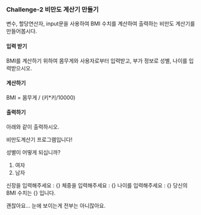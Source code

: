 ### Challenge-2 비만도 계산기 만들기

변수, 할당연산자, input문을 사용하여 BMI 수치를 계산하여 출력하는 비만도 계산기를 만들어봅시다.

#### 입력 받기

BMI를 계산하기 위하여 몸무게와 사용자로부터 입력받고, 부가 정보로 성별, 나이를 입력받으시오.

#### 계산하기

BMI = 몸무게 / (키\*키/10000)

#### 출력하기

아래와 같이 출력하시오.

비만도계산기 프로그램입니다!

성별이 어떻게 되십니까?

1. 여자
2. 남자

신장을 입력해주세요 : {}
체중을 입력해주세요 : {}
나이를 입력해주세요 : {}
당신의 BMI 수치는 {} 입니다.

괜찮아요...
눈에 보이는게
전부는 아니잖아요.
